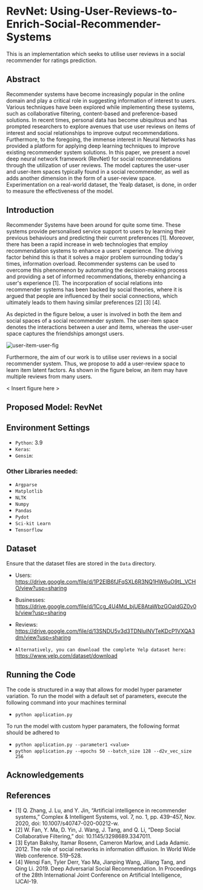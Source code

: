 # RevNet: Using-User-Reviews-to-Enrich-Social-Recommender-Systems
This is an implementation which seeks to utilise user reviews in a social recommender for ratings prediction.

## Abstract
Recommender systems have become increasingly popular in the online domain and play a critical role in suggesting information of interest to users. Various techniques have been explored while implementing these systems, such as collaborative filtering, content-based and preference-based solutions. In recent times, personal data has become ubiquitous and has prompted researchers to explore avenues that use user reviews on items of interest and social relationships to improve output recommendations. Furthermore, to the foregoing, the immense interest in Neural Networks has provided a platform for applying deep learning techniques to improve existing recommender system solutions. In this paper, we present a novel deep neural network framework (RevNet) for social recommendations through the utilization of user reviews. The model captures the user-user and user-item spaces typically found in a social recommender, as well as adds another dimension in the form of a user-review space. Experimentation on a real-world dataset, the Yealp dataset, is done, in order to measure the effectiveness of the model.

## Introduction
Recommender Systems have been around for quite some time. These systems provide personalised service support to users by learning their previous behaviours and predicting their current preferences [1]. Moreover, there has been a rapid increase in web technologies that employ recommendation systems to enhance a users' experience. The driving factor behind this is that it solves a major problem surrounding today's times, information overload. Recommender systems can be used to overcome this phenomenon by automating the decision-making process and providing a set of informed recommendations, thereby enhancing a user's experience [1]. The incorporation of social relations into recommender systems has been backed by social theories, where it is argued that people are influenced by their social connections, which ultimately leads to them having similar preferences [2] [3] [4]. 


As depicted in the figure below, a user is involved in both the item and social spaces of a social recommender system. The user-item space denotes the interactions between a user and items, whereas the user-user space captures the friendships amongst users.

![user-item-user-fig](https://user-images.githubusercontent.com/24585616/140293799-dc0f602f-d083-4b19-82fd-edd42b88544b.png)


Furthermore, the aim of our work is to utilise user reviews in a social recommender system. Thus, we propose to add a user-review space to learn item latent factors. As shown in the figure below, an item may have multiple reviews from many users.


< Insert figure here >

## Proposed Model: RevNet


## Environment Settings
* `Python`: 3.9
* `Keras`: 
* `Gensim`: 

### Other Libraries needed:
  * `Argparse`
  * `Matplotlib`
  * `NLTK`
  * `Numpy`
  * `Pandas`
  * `Pydot`
  * `Sci-kit Learn`
  * `Tensorflow`

## Dataset
Ensure that the dataset files are stored in the `Data` directory. 
* Users: https://drive.google.com/file/d/1P2EIB6fJFqSXL6R3NQ1HW6uO9tL_VCHO/view?usp=sharing
* Businesses: https://drive.google.com/file/d/1Ccg_4U4Md_bjUE8AtaWbzGOaldGZ0v0b/view?usp=sharing
* Reviews: https://drive.google.com/file/d/13SNDU5v3d3TDNluINVTeKDcP1VXQA3dm/view?usp=sharing

* `Alternatively, you can download the complete Yelp dataset here:` https://www.yelp.com/dataset/download

## Running the Code
The code is structured in a way that allows for model hyper parameter variation. To run the model with a default set of parameters, execute the following command into your machines terminal
* `python application.py`


To run the model with custom hyper paramaters, the following format should be adhered to
* `python application.py --parameter1 <value>`
* `python application.py --epochs 50 --batch_size 128 --d2v_vec_size 256`

## Acknowledgements

## References
* [1] Q. Zhang, J. Lu, and Y. Jin, “Artificial intelligence in recommender systems,” Complex & Intelligent Systems, vol. 7, no. 1, pp. 439–457, Nov. 2020, doi: 10.1007/s40747-020-00212-w.
* [2] W. Fan, Y. Ma, D. Yin, J. Wang, J. Tang, and Q. Li, “Deep Social Collaborative Filtering,” doi: 10.1145/3298689.3347011.
* [3] Eytan Bakshy, Itamar Rosenn, Cameron Marlow, and Lada Adamic. 2012. The role of social networks in information diffusion. In World Wide Web conference. 519–528.
* [4] Wenqi Fan, Tyler Derr, Yao Ma, Jianping Wang, Jiliang Tang, and Qing Li. 2019. Deep Adversarial Social Recommendation. In Proceedings of the 28th International Joint Conference on Artificial Intelligence, IJCAI-19.


